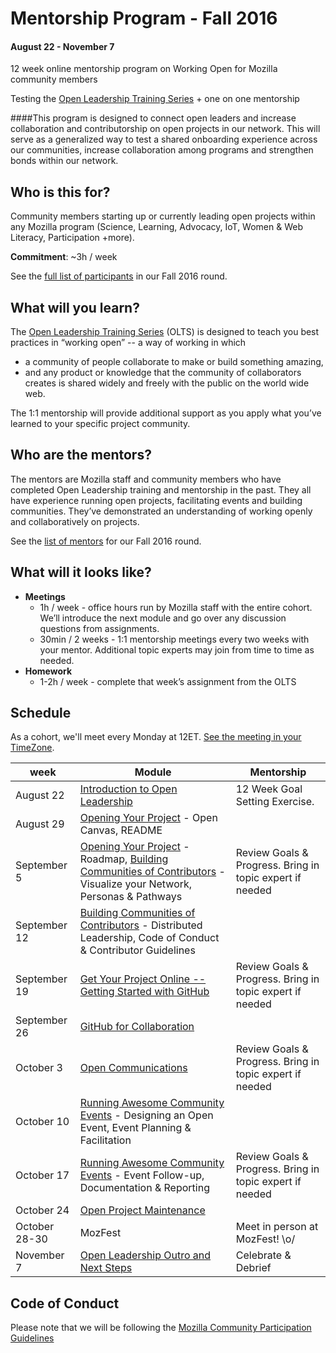 # Mentorship Program - Fall 2016
#### August 22 - November 7
12 week online mentorship program on Working Open for Mozilla community members

Testing the [Open Leadership Training Series](https://docs.google.com/document/d/1XCfmtvn6pV9Q20f5brbO6fkm7crfXcEXDF2nRsgo1o0/edit) + one on one mentorship


####This program is designed to connect open leaders and increase collaboration and contributorship on open projects in our network. This will serve as a generalized way to test a shared onboarding experience across our communities, increase collaboration among programs and strengthen bonds within our network.

## Who is this for?
Community members starting up or currently leading open projects within any Mozilla program (Science, Learning, Advocacy, IoT, Women & Web Literacy, Participation +more).

**Commitment**: ~3h / week

See the [full list of participants](https://github.com/MozillaFoundation/mentorship-program/blob/master/participants.md) in our Fall 2016 round.

## What will you learn?
The [Open Leadership Training Series](https://docs.google.com/document/d/1XCfmtvn6pV9Q20f5brbO6fkm7crfXcEXDF2nRsgo1o0/edit) (OLTS) is designed to teach you best practices in  “working open” -- a way of working in which
* a community of people collaborate to make or build something amazing,
* and any product or knowledge that the community of collaborators creates is shared widely and freely with the public on the world wide web.

The 1:1 mentorship will provide additional support as you apply what you’ve learned to your specific project community.

## Who are the mentors?
The mentors are Mozilla staff and community members who have completed Open Leadership training and mentorship in the past. They all have experience running open projects, facilitating events and building communities. They’ve demonstrated an understanding of working openly and collaboratively on projects.

See the [list of mentors](https://github.com/MozillaFoundation/mentorship-program/blob/master/mentors.md) for our Fall 2016 round.

## What will it looks like?
* **Meetings**
  * 1h / week - office hours run by Mozilla staff with the entire cohort. We’ll introduce the next module and go over any discussion questions from assignments.
  * 30min / 2 weeks - 1:1 mentorship meetings every two weeks with your mentor. Additional topic experts may join from time to time as needed.
* **Homework**
  * 1-2h / week - complete that week’s assignment from the OLTS

## Schedule

As a cohort, we'll meet every Monday at 12ET. [See the meeting in your TimeZone](http://arewemeetingyet.com/Toronto/2016-08-22/12:00/w/Project%20Mentorship).

week | Module | Mentorship
--- | --- | ---
August 22 | [Introduction to Open Leadership](https://drive.google.com/open?id=0BytjEIvMn7SRcWVpcF9SdFB3LTQ) | 12 Week Goal Setting Exercise.
August 29 | [Opening Your Project](https://drive.google.com/open?id=0BytjEIvMn7SRdmk4N2ViN0M3cEE) - Open Canvas, README
September 5 | [Opening Your Project](https://drive.google.com/open?id=0BytjEIvMn7SRdmk4N2ViN0M3cEE) - Roadmap, [Building Communities of Contributors](https://drive.google.com/folderview?id=0BytjEIvMn7SRbm1kZXZTWFZFTGs&usp=sharing) - Visualize your Network, Personas & Pathways | Review Goals & Progress. Bring in topic expert if needed
September 12 | [Building Communities of Contributors](https://drive.google.com/folderview?id=0BytjEIvMn7SRbm1kZXZTWFZFTGs&usp=sharing) - Distributed Leadership, Code of Conduct & Contributor Guidelines
September 19 | [Get Your Project Online -- Getting Started with GitHub](https://drive.google.com/open?id=0BytjEIvMn7SRNXVUVEFVTnVRZ0k) | Review Goals & Progress. Bring in topic expert if needed
September 26 | [GitHub for Collaboration](https://drive.google.com/open?id=0BytjEIvMn7SRVzR1bkc5RVZyNnM)
October 3 | [Open Communications](https://drive.google.com/open?id=0BytjEIvMn7SRWEQxelhLeERYbWs) | Review Goals & Progress. Bring in topic expert if needed
October 10 | [Running Awesome Community Events](https://drive.google.com/open?id=0BytjEIvMn7SRaldGRUJpTk5TQ1E) - Designing an Open Event, Event Planning & Facilitation
October 17 | [Running Awesome Community Events](https://drive.google.com/open?id=0BytjEIvMn7SRaldGRUJpTk5TQ1E) - Event Follow-up, Documentation & Reporting | Review Goals & Progress. Bring in topic expert if needed
October 24 | [Open Project Maintenance](https://drive.google.com/open?id=0BytjEIvMn7SRM0RVT3Z1NjctQ2s)
October 28-30 | MozFest | Meet in person at MozFest! \o/
November 7 | [Open Leadership Outro and Next Steps](https://drive.google.com/open?id=0BytjEIvMn7SRakRpYS1FaVY4RHc) | Celebrate & Debrief

## Code of Conduct

Please note that we will be following the [Mozilla Community Participation Guidelines](https://www.mozilla.org/en-US/about/governance/policies/participation/)
